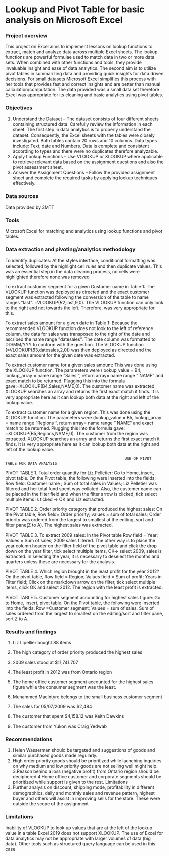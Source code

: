 # Lookup and Pivot Table for basic analysis on Microsoft Excel

### Project overview
This project on Excel aims to implement lessons on lookup functions to extract, match and analyze data across multiple Excel sheets. The lookup functions are powerful formulae used to match data in two or more data sets. When combined with other functions and tools, they provide invaluable insight and ease of data analytics.
The second aim is to utilize pivot tables in summarizing data and providing quick insights for data driven decisions. For small datasets Microsoft Excel simplifies this process with her tools that provides fast and correct insights and are better than manual calculation/computation. The data provided was a small data set therefore Excel was appropriate for its cleaning and basic analytics using pivot tables.

### Objectives
1.	Understand the Dataset – The dataset consists of four different sheets containing structured data. Carefully review the information in each sheet. The first step in data analytics is to properly understand the dataset. Consequently, the Excel sheets with the tables were closely investigated. Both tables contain 20 rows and 10 columns. 
Data types include: Text, date and Numbers. 
Data is complete and consistent according to types and there were no duplicates therefore analyzable. 
2.	Apply Lookup Functions – Use VLOOKUP or XLOOKUP where applicable to retrieve relevant data based on the assignment questions and also the pivot assessment sheet.
3.	Answer the Assignment Questions – Follow the provided assignment sheet and complete the required tasks by applying lookup techniques effectively.

### Data sources
Data provided by 3MTT
### Tools
Microsoft Excel for matching and analytics using lookup functions and pivot tables.

### Data extraction and pivoting/analytics methodology
To identify duplicates: At the styles interface, conditional formatting was selected, followed by the highlight cell rules and then duplicate values. This was an essential step in the data cleaning process, no cells were highlighted therefore none was removed

To extract customer segment for a given Customer name in Table 1: The VLOOKUP function was deployed as directed and the exact customer segment was extracted following the conversion of the table to name ranges "last". =VLOOKUP($B$2,last,9,0). The VLOOKUP function can only look to the right and not towards the left. Therefore, was very appropriate for this.

To extract sales amount for a given date in Table 1:  Because the recommended VLOOKUP function does not look to the left of reference column, the data for sales was transposed to the right of the date and ascribed the name range "datesales".  The date column was formatted to DD/MM/YYY to conform with the question. The VLOOKUP function (=VLOOKUP($B$3,datesales,2,0)) was then deployed as directed and the exact sales amount for the given date was extracted.

To extract customer name for a given sales amount:  This was done using the XLOOKUP function. The  parameters were (lookup_value =  B4, lookup_array = name range “Sales “, return array= name range “ NAME“ and exact match to be returned. Plugging this into the formula gave:=XLOOKUP(B4,Sales,NAME,0). The customer name was extracted. XLOOKUP searches an array and returns the first exact match it finds. It is very appropriate here as it can lookup both data at the right and left of the lookup value.

To extract customer name for a given region:  This was done using the XLOOKUP function. The  parameters were (lookup_value =  B5, lookup_array = name range “Regions “, return array= name range “ NAME“ and exact match to be returned. Plugging this into the formula gave: =XLOOKUP(B5,Regions,NAME,0). The customer from the region was extracted. XLOOKUP searches an array and returns the first exact match it finds. It is very appropriate here as it can lookup both data at the right and left of the lookup value.

                                                         USE OF PIVOT TABLE FOR DATA ANALYSIS

PIVOT TABLE 1. Total order quantity for Liz Pelletier: Go to Home, insert, pivot table. On the Pivot table, the following were inserted into the fields; Row field: Customer name ; Sum of total sales in Values; Liz Pelletier was filtered and her total fund spent was collated. Also, the customer name can be placed in the filter field and when the filter arrow is clicked, tick select multiple items is ticked -> OK and Liz extracted.

PIVOT TABLE 2. Order priority category that produced the highest sales: On the Pivot table, Row field= Order priority; values = sum of total sales; Order priority was ordered from the largest to smallest at the editing, sort and filter pane(Z to A). The highest sales was extracted.

PIVOT TABLE 3. To extract 2009 sales: In the Pivot table Row field = Year; Values = Sum of sales; 2009 sales filtered. The other way is to place the year column header on the filter field of the pivot table and click the drop down on the year filter, tick select multiple items, OK-> select 2009, sales is extracted. In selecting the year, it is necessary to deselect the months and quarters unless these are necessary for the analysis.

PIVOT TABLE 4. Which region brought in the least profit for the year 2012? On the pivot table, Row field = Region; Values field = Sum of profit; Years in Filter field; Click on the markdown arrow on the filter, tick select multiple items, click OK and select 2012. The region with the least profit is extracted. 

PIVOT TABLE 5. Customer segment accounting for highest sales figure: Go to Home, insert, pivot table. On the Pivot table, the following were inserted into the fields: Row =Customer segment; Values = sum of sales, Sum of sales ordered from the largest to smallest on the editing/sort and filter pane, sort Z to A.

### Results and findings
1. Liz Lipellier bought 88 items

2. The high category of order priority produced the highest sales

3. 2009 sales stood at $11,741.707

4. The least profit in 2012 was from Ontario region

5. The home office customer segment accounted for the highest sales figure while the consumer segment was the least.

6. Muhammed MacIntyre belongs to the small business customer segment

7. The sales for 05/07/2009 was $2,484

8. The customer that spent $4,158.12 was Keith Dawkins

9. The customer from Yukon was Craig Yedwab

###  Recommendations
1. Helen Wasserman should be targeted and suggestions of goods and similar purchased goods made regularly.
2. High order priority goods should be prioritized while launching inquiries on why medium and low priority goods are not selling well might help. 
3.Reason behind a loss (negative profit) from Ontario region should be deciphered
4.Home office customer and corporate segments should be prioritized while support is given to the rest. Limitations
5. Further analysis on discount, shipping mode, profitability in different demographics, daily and monthly sales and revenue pattern, highest buyer and others will assist in improving sells for the store. These were outside the scope of the assignment

### Limitations
Inability of VLOOKUP to look up values that are at the left of the lookup value in a table
Excel 2019 does not support XLOOKUP. 
The use of Excel for data analytics may not be appropriate with larger volumes of data (big data). Other tools such as structured query language can be used in this case.
